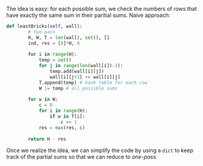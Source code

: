 The idea is easy: for each possible sum, we check the numbers of rows that have exactly the same sum in their paritial sums. Naive approach:
```python
def leastBricks(self, wall):    
        # two-pass
        H, W, T = len(wall), set(), []
        ind, res = [0]*H, 0
        
        for i in range(H):
            temp = set()
            for j in range(len(wall[i])-1):
                temp.add(wall[i][j])
                wall[i][j+1] += wall[i][j]
            T.append(temp) # hash table for each row
            W |= temp # all possible sums
        
        for w in W:
            c = 0
            for i in range(H):
                if w in T[i]:
                    c += 1
            res = max(res, c)
                    
        return H - res
```
Once we realize the idea, we can simplify the code by using a `dict` to keep track of the partial sums so that we can reduce to *one-pass*.
